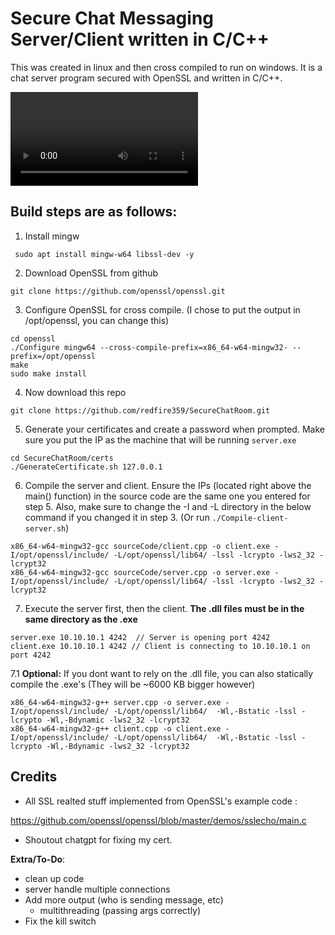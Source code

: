 # Secure Chat Messaging Server/Client written in C/C++

This was created in linux and then cross compiled to run on windows. It is a chat server program secured with OpenSSL and written in C/C++. 

![](./demo.mp4)

## Build steps are as follows: 

1. Install mingw

` sudo apt install mingw-w64 libssl-dev -y`

2. Download OpenSSL from github

`git clone https://github.com/openssl/openssl.git`

3. Configure OpenSSL for cross compile. (I chose to put the output in /opt/openssl, you can change this)

```
cd openssl
./Configure mingw64 --cross-compile-prefix=x86_64-w64-mingw32- --prefix=/opt/openssl
make
sudo make install
```

4. Now download this repo 

`git clone https://github.com/redfire359/SecureChatRoom.git`

5. Generate your certificates and create a password when prompted. Make sure you put the IP as the machine that will be running `server.exe`

```
cd SecureChatRoom/certs
./GenerateCertificate.sh 127.0.0.1
```

6. Compile the server and client. Ensure the IPs (located right above the main() function) in the source code are the same one you entered for step 5. Also, make sure to change the -I and -L directory in the below command if you changed it in step 3. (Or run `./Compile-client-server.sh`)

```
x86_64-w64-mingw32-gcc sourceCode/client.cpp -o client.exe -I/opt/openssl/include/ -L/opt/openssl/lib64/ -lssl -lcrypto -lws2_32 -lcrypt32
x86_64-w64-mingw32-gcc sourceCode/server.cpp -o server.exe -I/opt/openssl/include/ -L/opt/openssl/lib64/ -lssl -lcrypto -lws2_32 -lcrypt32
```

7. Execute the server first, then the client. **The .dll files must be in the same directory as the .exe** 

```
server.exe 10.10.10.1 4242  // Server is opening port 4242 
client.exe 10.10.10.1 4242 // Client is connecting to 10.10.10.1 on port 4242
```

7.1 **Optional:** If you dont want to rely on the .dll file, you can also statically compile the .exe's (They will be ~6000 KB bigger however)

```
x86_64-w64-mingw32-g++ server.cpp -o server.exe -I/opt/openssl/include/ -L/opt/openssl/lib64/  -Wl,-Bstatic -lssl -lcrypto -Wl,-Bdynamic -lws2_32 -lcrypt32
x86_64-w64-mingw32-g++ client.cpp -o client.exe -I/opt/openssl/include/ -L/opt/openssl/lib64/  -Wl,-Bstatic -lssl -lcrypto -Wl,-Bdynamic -lws2_32 -lcrypt32
```

## Credits 

- All SSL realted stuff implemented from OpenSSL's example code : 

https://github.com/openssl/openssl/blob/master/demos/sslecho/main.c

- Shoutout chatgpt for fixing my cert. 


**Extra/To-Do**:

- clean up code 
- server handle multiple connections 
- Add more output (who is sending message, etc)
    - multithreading (passing args correctly)
- Fix the kill switch
